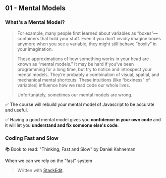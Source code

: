 ## 01 - Mental Models

### What's a Mental Model?

>For example, many people first learned about variables as “boxes”—containers that hold your stuff. Even if you don’t vividly imagine boxes anymore when you see a variable, they might still behave “boxily” in your imagination.
>
>These approximations of how something works in your head are known as “mental models.” It may be hard if you’ve been programming for a long time, but try to notice and introspect your mental models. They’re probably a combination of visual, spatial, and mechanical mental shortcuts. These intuitions (like “boxiness” of variables) influence how we read code our whole lives.
>
>Unfortunately, sometimes our mental models are wrong.

✅ The course will rebuild your mental model of Javascript to be accurate and useful. 

✅ Having a good mental model gives you **confidence in your own code** and it will let you **understand and fix someone else's code**.

### Coding Fast and Slow

📚 Book to read: "Thinking, Fast and Slow" by Daniel Kahneman

When we can we rely on the "fast" system 
> Written with [StackEdit](https://stackedit.io/).
<!--stackedit_data:
eyJoaXN0b3J5IjpbLTE5MDE3MjQ0NjQsLTczNzEzNjM2MF19
-->